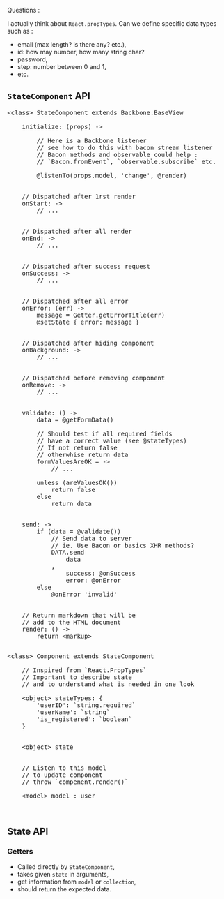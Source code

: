 
Questions :

I actually think about `React.propTypes`.
Can we define specific data types such as :
 - email (max length? is there any? etc.),
 - id: how may number, how many string char?
 - password,
 - step: number between 0 and 1,
 - etc.


## `StateComponent` API

<pre>
&lt;class&gt; StateComponent extends Backbone.BaseView

	initialize: (props) ->

		// Here is a Backbone listener
		// see how to do this with bacon stream listener
		// Bacon methods and observable could help :
		// `Bacon.fromEvent`, `observable.subscribe` etc.

		@listenTo(props.model, 'change', @render)


	// Dispatched after 1rst render
	onStart: ->
		// ...


	// Dispatched after all render
	onEnd: ->
		// ...


    // Dispatched after success request
    onSuccess: ->
        // ...


	// Dispatched after all error
	onError: (err) ->
        message = Getter.getErrorTitle(err)
        @setState { error: message }


	// Dispatched after hiding component
	onBackground: ->
		// ...


	// Dispatched before removing component
	onRemove: ->
		// ...


    validate: () ->
        data = @getFormData()

        // Should test if all required fields
        // have a correct value (see @stateTypes)
        // If not return false
        // otherwhise return data
        formValuesAreOK = ->
            // ...

        unless (areValuesOK())
            return false
        else
            return data


    send: ->
        if (data = @validate())
            // Send data to server
            // ie. Use Bacon or basics XHR methods?
            DATA.send
                data
            ,
                success: @onSuccess
                error: @onError
        else
            @onError 'invalid'


	// Return markdown that will be
	// add to the HTML document
	render: () ->
		return &lt;markup&gt;

</pre>

<pre>
&lt;class&gt; Component extends StateComponent

	// Inspired from `React.PropTypes`
	// Important to describe state
	// and to understand what is needed in one look

	&lt;object&gt; stateTypes: {
		'userID': `string.required`
		'userName': `string`
		'is_registered': `boolean`
	}


	&lt;object&gt; state


	// Listen to this model
	// to update component
	// throw `compenent.render()`

	&lt;model&gt; model : user


</pre>

## State API

### Getters
 - Called directly by `StateComponent`,
 - takes given `state` in arguments,
 - get information from `model` or `collection`,
 - should return the expected data.
